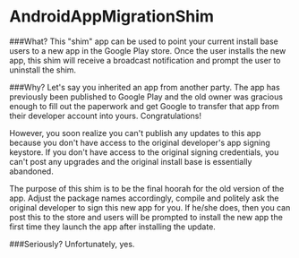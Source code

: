 AndroidAppMigrationShim
=======================

###What?
This "shim" app can be used to point your current install base users to a new app in the Google Play store.  Once the user installs the new app, this shim will receive a broadcast notification and prompt the user to uninstall the shim.

###Why?
Let's say you inherited an app from another party. The app has previously been published to Google Play and the old owner was gracious enough to fill out the paperwork and get Google to transfer that app from their developer account into yours.  Congratulations!

However, you soon realize you can't publish any updates to this app because you don't have access to the original developer's app signing keystore. If you don't have access to the original signing credentials, you can't post any upgrades and the original install base is essentially abandoned.

The purpose of this shim is to be the final hoorah for the old version of the app.  Adjust the package names accordingly, compile and politely ask the original developer to sign this new app for you.  If he/she does, then you can post this to the store and users will be prompted to install the new app the first time they launch the app after installing the update.

###Seriously?
Unfortunately, yes.
